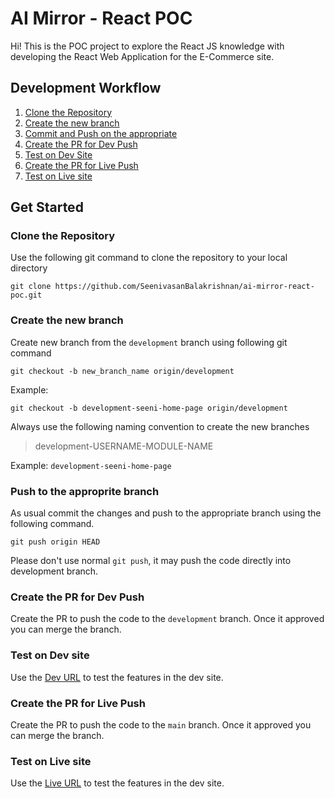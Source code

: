 # AI Mirror - React POC

Hi!
This is the POC project to explore the React JS knowledge with developing the React Web Application for the E-Commerce site.

## Development Workflow
 1. [Clone the Repository](../../#clone-the-Repository)
 2. [Create the new branch](../../#create-new-branch)
 3. [Commit and Push on the appropriate](../../#push-to-the-appropriate-branch)
 4. [Create the PR for Dev Push](../../#create-the-PR-for-dev-push)
 5. [Test on Dev Site](../../#test-on-live-site)
 4. [Create the PR for Live Push](../../#create-the-PR-for-live-push)
 5. [Test on Live site](../../#test-on-live-site)

## Get Started
### Clone the Repository
Use the following git command to clone the repository to your local directory
```git
git clone https://github.com/SeenivasanBalakrishnan/ai-mirror-react-poc.git
```
### Create the new branch
Create new branch from the `development` branch using following git command
```git
git checkout -b new_branch_name origin/development
```
Example:
```git
git checkout -b development-seeni-home-page origin/development
```
Always use the following naming convention to create the new branches
> development-USERNAME-MODULE-NAME

Example: `development-seeni-home-page`

### Push to the approprite branch
As usual commit the changes and push to the appropriate branch using the following command.
```git
git push origin HEAD
```
Please don't use normal `git push`, it may push the code directly into development branch.

### Create the PR for Dev Push
Create the PR to push the code to the `development` branch. Once it approved you can merge the branch.

### Test on Dev site
Use the [Dev URL](https://seenivasanbalakrishnan.github.io/ai-mirror-react-poc/dev/) to test the features in the dev site.
 
### Create the PR for Live Push
Create the PR to push the code to the `main` branch. Once it approved you can merge the branch.

### Test on Live site
Use the [Live URL](https://seenivasanbalakrishnan.github.io/ai-mirror-react-poc/live/) to test the features in the dev site.